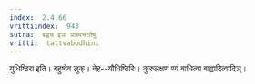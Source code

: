 ```yaml
---
index:  2.4.66
vrittiindex:  943
sutra:  बह्वच इञः प्राच्यभरतेषु
vritti:  tattvabodhini 
---
```


युधिष्ठिरा इति। बहुष्वेव लुक्। नेह--यौधिष्ठिरिः। कुरुलक्षणं ण्यं बाधित्वा बाह्वादित्वादिञ्।

